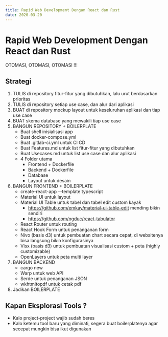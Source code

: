 ```yaml
---
title: Rapid Web Development Dengan React dan Rust
date: 2020-03-20
---
```

# Rapid Web Development Dengan React dan Rust

OTOMASI, OTOMASI, OTOMASI !!!

## Strategi
1. TULIS di repository fitur-fitur yang dibutuhkan, lalu urut berdasarkan prioritas
2. TULIS di repository setiap use case, dan alur dari aplikasi 
3. BUAT di repository mockup layout untuk keseluruhan aplikasi dan tiap use case
4. BUAT skema database yang mewakili tiap use case
5. BANGUN REPOSITORY + BOILERPLATE
   - Buat shell inisialisasi app
   - Buat docker-compose.yml
   - Buat .gitlab-ci.yml untuk CI CD
   - Buat Features.md untuk list fitur-fitur yang dibutuhkan
   - Buat Usecases.md untuk list use case dan alur aplikasi
   - 4 Folder utama
     - Frontend + Dockerfile
     - Backend + Dockerfile
     - Database
     - Layout untuk desain
6. BANGUN FRONTEND + BOILERPLATE
   - create-react-app --template typescript
   - Material UI untuk layout 
   - Material UI Table untuk tabel dan tabel edit custom kayak
     - https://github.com/emkay/material-ui-table-edit mending bikin sendiri 
     - https://github.com/ngduc/react-tabulator
   - React Router untuk routing
   - React Hook Form untuk penanganan form
   - Nivo (basis d3) untuk pembuatan chart secara cepat, di websitenya bisa langsung bikin konfigurasinya
   - Visx (basis d3) untuk pembuatan visualisasi custom + peta (highly customizable)
   - OpenLayers untuk peta multi layer
7. BANGUN BACKEND
   - cargo new
   - Warp untuk web API
   - Serde untuk penanganan JSON
   - wkhtmltopdf untuk cetak pdf
8. Jadikan BOILERPLATE

## Kapan Eksplorasi Tools ?
- Kalo project-project wajib sudah beres
- Kalo ketemu tool baru yang diminati, segera buat boilerplatenya agar secepat mungkin bisa ikut digunakan
